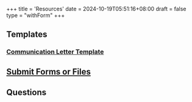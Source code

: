 +++
title = 'Resources'
date = 2024-10-19T05:51:16+08:00
draft = false 
type = "withForm"
+++

## Templates

### [Communication Letter Template](/FNPSO/templates/comlet.docx)

## [Submit Forms or Files](https://forms.gle/cnoVMGVkiG6BxghLA)

## Questions

